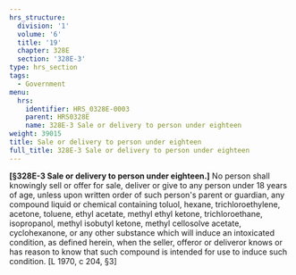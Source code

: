 ```yaml
---
hrs_structure:
  division: '1'
  volume: '6'
  title: '19'
  chapter: 328E
  section: '328E-3'
type: hrs_section
tags:
  - Government
menu:
  hrs:
    identifier: HRS_0328E-0003
    parent: HRS0328E
    name: 328E-3 Sale or delivery to person under eighteen
weight: 39015
title: Sale or delivery to person under eighteen
full_title: 328E-3 Sale or delivery to person under eighteen
---
```

**[§328E-3 Sale or delivery to person under eighteen.]** No person shall knowingly sell or offer for sale, deliver or give to any person under 18 years of age, unless upon written order of such person's parent or guardian, any compound liquid or chemical containing toluol, hexane, trichloroethylene, acetone, toluene, ethyl acetate, methyl ethyl ketone, trichloroethane, isopropanol, methyl isobutyl ketone, methyl cellosolve acetate, cyclohexanone, or any other substance which will induce an intoxicated condition, as defined herein, when the seller, offeror or deliveror knows or has reason to know that such compound is intended for use to induce such condition. [L 1970, c 204, §3]